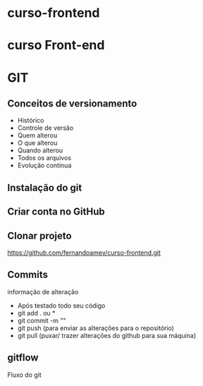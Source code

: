 # curso-frontend

# curso Front-end

# GIT
## Conceitos de versionamento
- Histórico
- Controle de versão
- Quem alterou
- O que alterou
- Quando alterou
- Todos os arquivos
- Evolução continua

## Instalação do git

## Criar conta no GitHub

## Clonar projeto
https://github.com/fernandoamev/curso-frontend.git

## Commits
informação de alteração
- Após testado todo seu código
- git add . ou *
- git commit -m ""
- git push (para enviar as alterações para o repositório)
- git pull (puxar/ trazer alterações do github para sua máquina)

## gitflow
Fluxo do git

